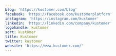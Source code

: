 ```yaml
---
blog: 'https://kustomer.com/blog'
facebook: 'https://facebook.com/kustomerplatform'
instagram: 'https://instagram.com/kustomer'
linkedin: 'https://linkedin.com/company/kustomer'
logohandle: kustomer
sort: kustomer
title: Kustomer
twitter: kustomer
website: 'https://www.kustomer.com/'
---
```

